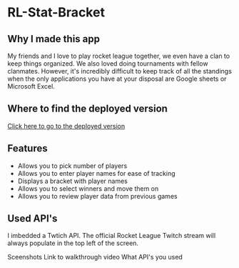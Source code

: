 # RL-Stat-Bracket

## Why I made this app
My friends and I love to play rocket league together, we even have a clan to keep things organized.
We also loved doing tournaments with fellow clanmates. However, it's incredibly difficult to keep
track of all the standings when the only applications you have at your disposal are Google sheets or
Microsoft Excel. 

## Where to find the deployed version
[Click here to go to the deployed version](http://wise-flowers.surge.sh/)

## Features
- Allows you to pick number of players
- Allows you to enter player names for ease of tracking
- Displays a bracket with player names
- Allows you to select winners and move them on
- Allows you to review player data from previous games

## Used API's
I imbedded a Twtich API. The official Rocket League Twitch stream will always populate in the top left of the screen.

Sceenshots
Link to walkthrough video
What API's you used
